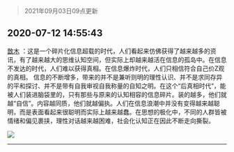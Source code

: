 > 2021年09月03日09点更新
<link rel="stylesheet" href="https://cdn.jsdelivr.net/gh/taotie6/sampleJSON@main/css/photo_show.css">


 ## 2020-07-12 14:55:43 

 [㪚木](https://www.coolapk.com/feed/20146074?shareKey=Nzc3ZjVmMzFiMDc3NjEzMTc1NmE~) ：这是一个碎片化信息超载的时代，人们看起来仿佛获得了越来越多的资讯，有了越来越大的思维认知空间，但实际上却越来越活在信息的孤岛中。在信息不发达的时代，人们难以获得真相。在信息爆炸时代，人们只相信符合自己价Z观的真相。
信息的不断增多<!--break-->，带来的并不是兼听则明的理性认识、并不是求同存异的平和探讨、并不是带有自我审视自我称量的自知之明。在这个“后真相时代”，能被人们装进脑袋里的，只有那些与原来的认知相容的信息碎片。装的越多，他们就越“自信”。内容越同质，他们就越偏执。人们在信息浪潮中并没有变得越来越聪明，而是表面看起来很聪明而实际上越来越蠢。在思想的极化中，不同的人群皆被情绪和偏见裹挟，理性对话越来越困难，社会化认知正在因此不断走向撕裂。 

<div class="album">
<img class="img-item" src="http://image.coolapk.com/feed/2020/0712/14/1081091_1cef6161_6850_4253@1080x421.jpeg" />
</div>

 ------- 

